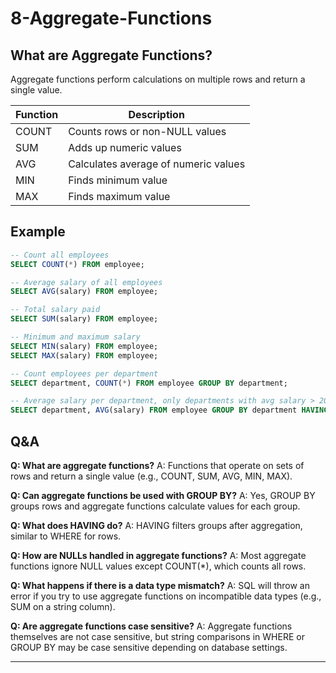 # 8-Aggregate-Functions

## What are Aggregate Functions?
Aggregate functions perform calculations on multiple rows and return a single value.

| Function | Description                       |
|----------|-----------------------------------|
| COUNT    | Counts rows or non-NULL values    |
| SUM      | Adds up numeric values            |
| AVG      | Calculates average of numeric values |
| MIN      | Finds minimum value               |
| MAX      | Finds maximum value               |

## Example
```sql
-- Count all employees
SELECT COUNT(*) FROM employee;

-- Average salary of all employees
SELECT AVG(salary) FROM employee;

-- Total salary paid
SELECT SUM(salary) FROM employee;

-- Minimum and maximum salary
SELECT MIN(salary) FROM employee;
SELECT MAX(salary) FROM employee;

-- Count employees per department
SELECT department, COUNT(*) FROM employee GROUP BY department;

-- Average salary per department, only departments with avg salary > 20000
SELECT department, AVG(salary) FROM employee GROUP BY department HAVING AVG(salary) > 20000;
```

## Q&A
**Q: What are aggregate functions?**
A: Functions that operate on sets of rows and return a single value (e.g., COUNT, SUM, AVG, MIN, MAX).

**Q: Can aggregate functions be used with GROUP BY?**
A: Yes, GROUP BY groups rows and aggregate functions calculate values for each group.

**Q: What does HAVING do?**
A: HAVING filters groups after aggregation, similar to WHERE for rows.

**Q: How are NULLs handled in aggregate functions?**
A: Most aggregate functions ignore NULL values except COUNT(*), which counts all rows.

**Q: What happens if there is a data type mismatch?**
A: SQL will throw an error if you try to use aggregate functions on incompatible data types (e.g., SUM on a string column).

**Q: Are aggregate functions case sensitive?**
A: Aggregate functions themselves are not case sensitive, but string comparisons in WHERE or GROUP BY may be case sensitive depending on database settings.

---


